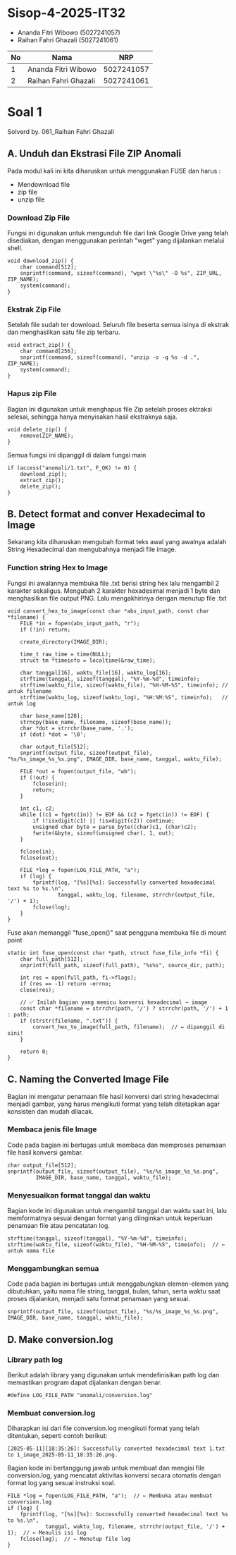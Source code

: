 # Sisop-4-2025-IT32
- Ananda Fitri Wibowo (5027241057)
- Raihan Fahri Ghazali (5027241061)

| No | Nama                   | NRP         |
|----|------------------------|-------------|
| 1  | Ananda Fitri Wibowo    | 5027241057  |
| 2  | Raihan Fahri Ghazali   | 5027241061  |

# Soal 1
Solverd by. 061_Raihan Fahri Ghazali

## A. Unduh dan Ekstrasi File ZIP Anomali 
Pada modul kali ini kita diharuskan untuk menggunakan FUSE dan harus :
- Mendownload file
- zip file
- unzip file

### Download Zip  File
Fungsi ini digunakan untuk mengunduh file dari link Google Drive yang telah disediakan, dengan menggunakan perintah "wget" yang dijalankan melalui shell.

```
void download_zip() {
    char command[512];
    snprintf(command, sizeof(command), "wget \"%s\" -O %s", ZIP_URL, ZIP_NAME);
    system(command);
}
```

### Ekstrak Zip File
Setelah file sudah ter download. Seluruh file beserta semua isinya di ekstrak dan menghasilkan satu file zip terbaru. 
```
void extract_zip() {
    char command[256];
    snprintf(command, sizeof(command), "unzip -o -q %s -d .", ZIP_NAME);
    system(command);
}
```

### Hapus zip File 
Bagian ini digunakan untuk menghapus file Zip setelah proses ektraksi selesai, sehingga hanya menyisakan hasil ekstraknya saja.
```
void delete_zip() {
    remove(ZIP_NAME);
}
```

Semua fungsi ini dipanggil di dalam fungsi main
```
if (access("anomali/1.txt", F_OK) != 0) {
    download_zip();
    extract_zip();
    delete_zip();
}
```

## B. Detect format and conver Hexadecimal to Image
Sekarang kita diharuskan mengubah format teks awal yang awalnya adalah String Hexadecimal dan mengubahnya menjadi file image. 


### Function string Hex to Image 
Fungsi ini awalannya membuka file .txt berisi string hex lalu mengambil 2 karakter sekaligus.
Mengubah 2 karakter hexadesimal menjadi 1 byte dan menghasilkan file output PNG. Lalu mengakhirinya dengan menutup file .txt 
```
void convert_hex_to_image(const char *abs_input_path, const char *filename) {
    FILE *in = fopen(abs_input_path, "r");
    if (!in) return;

    create_directory(IMAGE_DIR);

    time_t raw_time = time(NULL);
    struct tm *timeinfo = localtime(&raw_time);

    char tanggal[16], waktu_file[16], waktu_log[16];
    strftime(tanggal, sizeof(tanggal), "%Y-%m-%d", timeinfo);
    strftime(waktu_file, sizeof(waktu_file), "%H-%M-%S", timeinfo); // untuk filename
    strftime(waktu_log, sizeof(waktu_log), "%H:%M:%S", timeinfo);   // untuk log

    char base_name[128];
    strncpy(base_name, filename, sizeof(base_name));
    char *dot = strrchr(base_name, '.');
    if (dot) *dot = '\0';

    char output_file[512];
    snprintf(output_file, sizeof(output_file), "%s/%s_image_%s_%s.png", IMAGE_DIR, base_name, tanggal, waktu_file);

    FILE *out = fopen(output_file, "wb");
    if (!out) {
        fclose(in);
        return;
    }

    int c1, c2;
    while ((c1 = fgetc(in)) != EOF && (c2 = fgetc(in)) != EOF) {
        if (!isxdigit(c1) || !isxdigit(c2)) continue;
        unsigned char byte = parse_byte((char)c1, (char)c2);
        fwrite(&byte, sizeof(unsigned char), 1, out);
    }

    fclose(in);
    fclose(out);

    FILE *log = fopen(LOG_FILE_PATH, "a");
    if (log) {
        fprintf(log, "[%s][%s]: Successfully converted hexadecimal text %s to %s.\n",
                tanggal, waktu_log, filename, strrchr(output_file, '/') + 1);
        fclose(log);
    }
}
```
Fuse akan memanggil "fuse_open()" saat pengguna membuka file di mount point
```
static int fuse_open(const char *path, struct fuse_file_info *fi) {
    char full_path[512];
    snprintf(full_path, sizeof(full_path), "%s%s", source_dir, path);

    int res = open(full_path, fi->flags);
    if (res == -1) return -errno;
    close(res);

    // ✅ Inilah bagian yang memicu konversi hexadecimal → image
    const char *filename = strrchr(path, '/') ? strrchr(path, '/') + 1 : path;
    if (strstr(filename, ".txt")) {
        convert_hex_to_image(full_path, filename);  // ← dipanggil di sini!
    }

    return 0;
}
```

## C. Naming the Converted Image File 
Bagian ini mengatur penamaan file hasil konversi dari string hexadecimal menjadi gambar, yang harus mengikuti format yang telah ditetapkan agar konsisten dan mudah dilacak.

### Membaca jenis file Image
Code pada bagian ini bertugas untuk membaca dan memproses penamaan file hasil konversi gambar.


```
char output_file[512];
snprintf(output_file, sizeof(output_file), "%s/%s_image_%s_%s.png",
         IMAGE_DIR, base_name, tanggal, waktu_file);
```


### Menyesuaikan format tanggal dan waktu 
Bagian kode ini digunakan untuk mengambil tanggal dan waktu saat ini, lalu memformatnya sesuai dengan format yang diinginkan untuk keperluan penamaan file atau pencatatan log.


```
strftime(tanggal, sizeof(tanggal), "%Y-%m-%d", timeinfo);
strftime(waktu_file, sizeof(waktu_file), "%H-%M-%S", timeinfo);  // ← untuk nama file
```


### Menggambungkan semua 
Code pada bagian ini bertugas untuk menggabungkan elemen-elemen yang dibutuhkan, yaitu nama file string, tanggal, bulan, tahun, serta waktu saat proses dijalankan, menjadi satu format penamaan yang sesuai.
```
snprintf(output_file, sizeof(output_file), "%s/%s_image_%s_%s.png", IMAGE_DIR, base_name, tanggal, waktu_file);
```


## D. Make conversion.log

### Library path log
Berikut adalah library yang digunakan untuk mendefinisikan path log dan memastikan program dapat dijalankan dengan benar.
```
#define LOG_FILE_PATH "anomali/conversion.log"
```

### Membuat conversion.log 
Diharapkan isi dari file conversion.log mengikuti format yang telah ditentukan, seperti contoh berikut:
```
[2025-05-11][18:35:26]: Successfully converted hexadecimal text 1.txt to 1_image_2025-05-11_18:35:26.png.
```

Bagian kode ini bertanggung jawab untuk membuat dan mengisi file conversion.log, yang mencatat aktivitas konversi secara otomatis dengan format log yang sesuai instruksi soal.

```
FILE *log = fopen(LOG_FILE_PATH, "a");  // ← Membuka atau membuat conversion.log
if (log) {
    fprintf(log, "[%s][%s]: Successfully converted hexadecimal text %s to %s.\n",
            tanggal, waktu_log, filename, strrchr(output_file, '/') + 1);  // ← Menulis isi log
    fclose(log);  // ← Menutup file log
}

```









